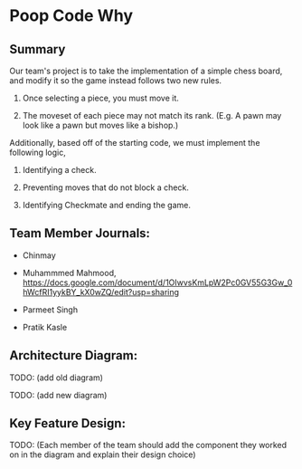 # Poop Code Why

## Summary 

Our team's project is to take the implementation of a simple chess board, and modify it so the game instead follows two new rules.

1. Once selecting a piece, you must move it.

1. The moveset of each piece may not match its rank. (E.g. A pawn may look like a pawn but moves like a bishop.)

Additionally, based off of the starting code, we must implement the following logic, 

1. Identifying a check.

1. Preventing moves that do not block a check. 

1. Identifying Checkmate and ending the game.  

## Team Member Journals:

* Chinmay

* Muhammmed Mahmood, https://docs.google.com/document/d/1OIwvsKmLpW2Pc0GV55G3Gw_0hWcfRI1yykBY_kX0wZQ/edit?usp=sharing

* Parmeet Singh

* Pratik Kasle

## Architecture Diagram:

TODO: (add old diagram)

TODO: (add new diagram) 

## Key Feature Design:

TODO: (Each member of the team should add the component they worked on in the diagram and explain their design choice)








